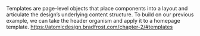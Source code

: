Templates are page-level objects that place components into a layout and articulate the design’s underlying content structure. To build on our previous example, we can take the header organism and apply it to a homepage template.
https://atomicdesign.bradfrost.com/chapter-2/#templates

